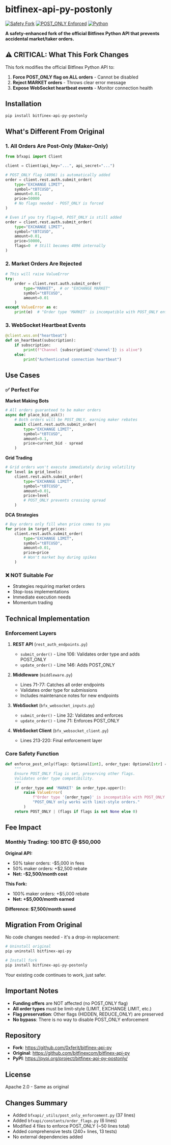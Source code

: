 # bitfinex-api-py-postonly

[![Safety Fork](https://img.shields.io/badge/Fork-Safety%20Enhanced-green)](https://github.com/0xferit/bitfinex-api-py)
[![POST_ONLY Enforced](https://img.shields.io/badge/Orders-POST__ONLY%20Enforced-blue)](https://github.com/0xferit/bitfinex-api-py)
[![Python](https://img.shields.io/badge/Python-3.8%2B-blue)](https://www.python.org)

**A safety-enhanced fork of the official Bitfinex Python API that prevents accidental market/taker orders.**

## ⚠️ CRITICAL: What This Fork Changes

This fork modifies the official Bitfinex Python API to:

1. **Force POST_ONLY flag on ALL orders** - Cannot be disabled
2. **Reject MARKET orders** - Throws clear error message
3. **Expose WebSocket heartbeat events** - Monitor connection health

## Installation

```bash
pip install bitfinex-api-py-postonly
```

## What's Different From Original

### 1. All Orders Are Post-Only (Maker-Only)

```python
from bfxapi import Client

client = Client(api_key="...", api_secret="...")

# POST_ONLY flag (4096) is automatically added
order = client.rest.auth.submit_order(
    type="EXCHANGE LIMIT",
    symbol="tBTCUSD",
    amount=0.01,
    price=50000
    # No flags needed - POST_ONLY is forced
)

# Even if you try flags=0, POST_ONLY is still added
order = client.rest.auth.submit_order(
    type="EXCHANGE LIMIT",
    symbol="tBTCUSD",
    amount=0.01,
    price=50000,
    flags=0  # Still becomes 4096 internally
)
```

### 2. Market Orders Are Rejected

```python
# This will raise ValueError
try:
    order = client.rest.auth.submit_order(
        type="MARKET",  # or "EXCHANGE MARKET"
        symbol="tBTCUSD",
        amount=0.01
    )
except ValueError as e:
    print(e)  # "Order type 'MARKET' is incompatible with POST_ONLY enforcement"
```

### 3. WebSocket Heartbeat Events

```python
@client.wss.on("heartbeat")
def on_heartbeat(subscription):
    if subscription:
        print(f"Channel {subscription['channel']} is alive")
    else:
        print("Authenticated connection heartbeat")
```

## Use Cases

### ✅ Perfect For

**Market Making Bots**
```python
# All orders guaranteed to be maker orders
async def place_bid_ask():
    # Both orders will be POST_ONLY, earning maker rebates
    await client.rest.auth.submit_order(
        type="EXCHANGE LIMIT",
        symbol="tBTCUSD",
        amount=0.1,
        price=current_bid - spread
    )
```

**Grid Trading**
```python
# Grid orders won't execute immediately during volatility
for level in grid_levels:
    client.rest.auth.submit_order(
        type="EXCHANGE LIMIT",
        symbol="tBTCUSD",
        amount=0.01,
        price=level
        # POST_ONLY prevents crossing spread
    )
```

**DCA Strategies**
```python
# Buy orders only fill when price comes to you
for price in target_prices:
    client.rest.auth.submit_order(
        type="EXCHANGE LIMIT",
        symbol="tBTCUSD",
        amount=0.01,
        price=price
        # Won't market buy during spikes
    )
```

### ❌ NOT Suitable For

- Strategies requiring market orders
- Stop-loss implementations
- Immediate execution needs
- Momentum trading

## Technical Implementation

### Enforcement Layers

1. **REST API** (`rest_auth_endpoints.py`)
   - `submit_order()` - Line 106: Validates order type and adds POST_ONLY
   - `update_order()` - Line 146: Adds POST_ONLY

2. **Middleware** (`middleware.py`)
   - Lines 71-77: Catches all order endpoints
   - Validates order type for submissions
   - Includes maintenance notes for new endpoints

3. **WebSocket** (`bfx_websocket_inputs.py`)
   - `submit_order()` - Line 32: Validates and enforces
   - `update_order()` - Line 71: Enforces POST_ONLY

4. **WebSocket Client** (`bfx_websocket_client.py`)
   - Lines 213-220: Final enforcement layer

### Core Safety Function

```python
def enforce_post_only(flags: Optional[int], order_type: Optional[str] = None) -> int:
    """
    Ensure POST_ONLY flag is set, preserving other flags.
    Validates order type compatibility.
    """
    if order_type and 'MARKET' in order_type.upper():
        raise ValueError(
            f"Order type '{order_type}' is incompatible with POST_ONLY enforcement. "
            "POST_ONLY only works with limit-style orders."
        )
    return POST_ONLY | (flags if flags is not None else 0)
```

## Fee Impact

### Monthly Trading: 100 BTC @ $50,000

**Original API:**
- 50% taker orders: -$5,000 in fees
- 50% maker orders: +$2,500 rebate
- **Net: -$2,500/month cost**

**This Fork:**
- 100% maker orders: +$5,000 rebate
- **Net: +$5,000/month earned**

**Difference: $7,500/month saved**

## Migration From Original

No code changes needed - it's a drop-in replacement:

```bash
# Uninstall original
pip uninstall bitfinex-api-py

# Install fork
pip install bitfinex-api-py-postonly
```

Your existing code continues to work, just safer.

## Important Notes

- **Funding offers** are NOT affected (no POST_ONLY flag)
- **All order types** must be limit-style (LIMIT, EXCHANGE LIMIT, etc.)
- **Flag preservation**: Other flags (HIDDEN, REDUCE_ONLY) are preserved
- **No bypass**: There is no way to disable POST_ONLY enforcement

## Repository

- **Fork**: https://github.com/0xferit/bitfinex-api-py
- **Original**: https://github.com/bitfinexcom/bitfinex-api-py
- **PyPI**: https://pypi.org/project/bitfinex-api-py-postonly/

## License

Apache 2.0 - Same as original

## Changes Summary

- Added `bfxapi/_utils/post_only_enforcement.py` (37 lines)
- Added `bfxapi/constants/order_flags.py` (6 lines)  
- Modified 4 files to enforce POST_ONLY (~50 lines total)
- Added comprehensive tests (240+ lines, 13 tests)
- No external dependencies added